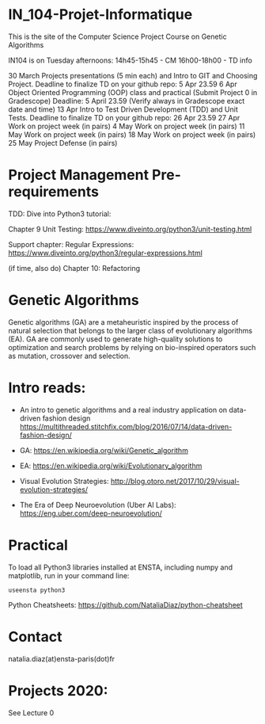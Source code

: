 # IN_104-Projet-Informatique
This is the site of the Computer Science Project Course on Genetic Algorithms


IN104 is on Tuesday afternoons:
14h45-15h45 - CM
16h00-18h00 - TD info


30 March Projects presentations (5 min each) and Intro to GIT and Choosing Project. Deadline to finalize TD on your github repo: 5 Apr 23.59
6 Apr Object Oriented Programming (OOP) class and practical (Submit Project 0 in Gradescope) Deadline: 5 April 23.59 (Verify always in Gradescope exact date and time)
13 Apr Intro to Test Driven Development (TDD) and Unit Tests. Deadline to finalize TD on your github repo: 26 Apr 23.59
27 Apr Work on project week (in pairs)
4 May Work on project week (in pairs)
11 May Work on project week (in pairs)
18 May Work on project week (in pairs)
25 May Project Defense (in pairs)

# Project Management Pre-requirements
TDD: Dive into Python3 tutorial:

Chapter 9 Unit Testing: https://www.diveinto.org/python3/unit-testing.html

Support chapter: Regular Expressions: https://www.diveinto.org/python3/regular-expressions.html

(if time, also do) Chapter 10: Refactoring 



# Genetic Algorithms

Genetic algorithms (GA) are a metaheuristic inspired by the process of natural selection that belongs to the larger class of evolutionary algorithms (EA). GA are commonly used to generate high-quality solutions to optimization and search problems by relying on bio-inspired operators such as mutation, crossover and selection.

# Intro reads:
- An intro to genetic algorithms and a real industry application on data-driven fashion design
https://multithreaded.stitchfix.com/blog/2016/07/14/data-driven-fashion-design/

- GA: https://en.wikipedia.org/wiki/Genetic_algorithm

- EA: https://en.wikipedia.org/wiki/Evolutionary_algorithm

- Visual Evolution Strategies: http://blog.otoro.net/2017/10/29/visual-evolution-strategies/  

- The Era of Deep Neuroevolution (Uber AI Labs): https://eng.uber.com/deep-neuroevolution/


# Practical

To load all Python3 libraries installed at ENSTA, including numpy and matplotlib, run in your command line:

`
useensta python3
`

Python Cheatsheets: https://github.com/NataliaDiaz/python-cheatsheet

# Contact
natalia.diaz(at)ensta-paris(dot)fr




# Projects 2020: 

See Lecture 0



